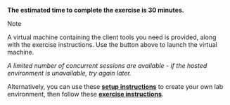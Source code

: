 
**The estimated time to complete the exercise is 30 minutes.**

> [!NOTE]
> A virtual machine containing the client tools you need is provided, along with the exercise instructions. Use the button above to launch the virtual machine.

 *A limited number of concurrent sessions are available - if the hosted environment is unavailable, try again later.*

 Alternatively, you can use these [**setup instructions**]( https://microsoftlearning.github.io/PL-300-Microsoft-Power-BI-Data-Analyst/Instructions/Labs/00-setup.html) to create your own lab environment, then follow these [**exercise instructions**]( https://microsoftlearning.github.io/PL-300-Microsoft-Power-BI-Data-Analyst/Instructions/Labs/01-prepare-data-with-power-query-in-power-bi-desktop.html).

